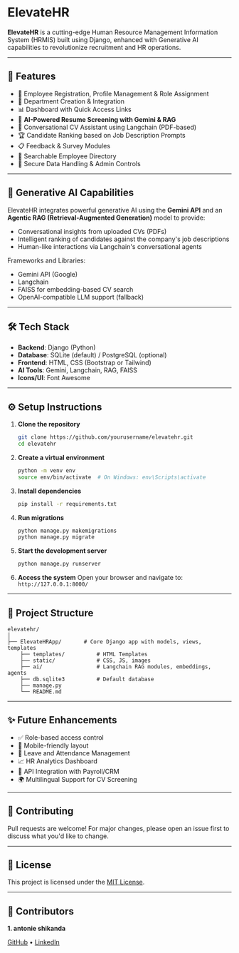 
# ElevateHR

**ElevateHR** is a cutting-edge Human Resource Management Information System (HRMIS) built using Django, enhanced with Generative AI capabilities to revolutionize recruitment and HR operations.

---

## 🚀 Features

- 🔐 Employee Registration, Profile Management & Role Assignment  
- 🏢 Department Creation & Integration  
- 📊 Dashboard with Quick Access Links  
- 🤖 **AI-Powered Resume Screening with Gemini & RAG**  
- 🧠 Conversational CV Assistant using Langchain (PDF-based)  
- 🏆 Candidate Ranking based on Job Description Prompts  
- 📋 Feedback & Survey Modules  
- 🔎 Searchable Employee Directory  
- 📂 Secure Data Handling & Admin Controls

---

## 🧠 Generative AI Capabilities

ElevateHR integrates powerful generative AI using the **Gemini API** and an **Agentic RAG (Retrieval-Augmented Generation)** model to provide:

- Conversational insights from uploaded CVs (PDFs)
- Intelligent ranking of candidates against the company's job descriptions
- Human-like interactions via Langchain's conversational agents

Frameworks and Libraries:
- Gemini API (Google)
- Langchain
- FAISS for embedding-based CV search
- OpenAI-compatible LLM support (fallback)

---

## 🛠️ Tech Stack

- **Backend**: Django (Python)  
- **Database**: SQLite (default) / PostgreSQL (optional)  
- **Frontend**: HTML, CSS (Bootstrap or Tailwind)  
- **AI Tools**: Gemini, Langchain, RAG, FAISS  
- **Icons/UI**: Font Awesome  

---

## ⚙️ Setup Instructions

1. **Clone the repository**
   ```bash
   git clone https://github.com/yourusername/elevatehr.git
   cd elevatehr
   ```

2. **Create a virtual environment**
   ```bash
   python -m venv env
   source env/bin/activate  # On Windows: env\Scripts\activate
   ```

3. **Install dependencies**
   ```bash
   pip install -r requirements.txt
   ```

4. **Run migrations**
   ```bash
   python manage.py makemigrations
   python manage.py migrate
   ```

5. **Start the development server**
   ```bash
   python manage.py runserver
   ```

6. **Access the system**
   Open your browser and navigate to:  
   `http://127.0.0.1:8000/`

---

## 📁 Project Structure

```plaintext
elevatehr/
│
├── ElevateHRApp/       # Core Django app with models, views, templates
    ├── templates/          # HTML Templates
    ├── static/             # CSS, JS, images
    ├── ai/                 # Langchain RAG modules, embeddings, agents
    ├── db.sqlite3          # Default database
    ├── manage.py
    └── README.md
```

---

## ✨ Future Enhancements

- ✅ Role-based access control  
- 📱 Mobile-friendly layout  
- 📅 Leave and Attendance Management  
- 📈 HR Analytics Dashboard  
- 🔄 API Integration with Payroll/CRM  
- 🌍 Multilingual Support for CV Screening

---

## 🙌 Contributing

Pull requests are welcome! For major changes, please open an issue first to discuss what you'd like to change.

---

## 📄 License

This project is licensed under the [MIT License](LICENSE).

---

## 👤 Contributors

**1. antonie shikanda** 

[GitHub](https://github.com/antonie-riziki) • [LinkedIn](https://linkedin.com/in/antonie-riziki)
